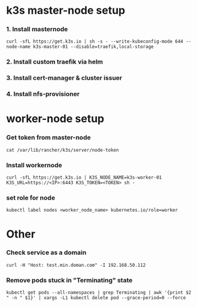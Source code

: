 # k3s master-node setup

### 1. Install masternode

```
curl -sfL https://get.k3s.io | sh -s - --write-kubeconfig-mode 644 --node-name k3s-master-01 --disable=traefik,local-storage
```
### 2. Install custom traefik via helm

### 3. Install cert-manager & cluster issuer

### 4. Install nfs-provisioner



# worker-node setup

### Get token from master-node
```
cat /var/lib/rancher/k3s/server/node-token
```

### Install workernode
```
curl -sfL https://get.k3s.io | K3S_NODE_NAME=k3s-worker-01 K3S_URL=https://<IP>:6443 K3S_TOKEN=<TOKEN> sh -
```

### set role for node
```
kubectl label nodes <worker_node_name> kubernetes.io/role=worker
```
# Other
### Check service as a domain
```
curl -H "Host: test.min.doman.com" -I 192.168.50.112
```

### Remove pods stuck in "Terminating" state
```
kubectl get pods --all-namespaces | grep Terminating | awk '{print $2 " -n " $1}' | xargs -L1 kubectl delete pod --grace-period=0 --force
```


